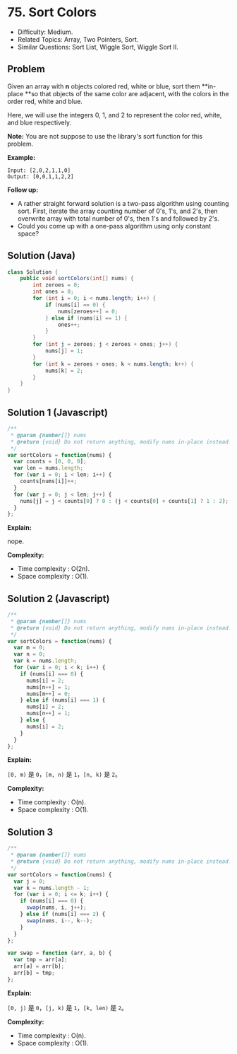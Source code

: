 # 75. Sort Colors

- Difficulty: Medium.
- Related Topics: Array, Two Pointers, Sort.
- Similar Questions: Sort List, Wiggle Sort, Wiggle Sort II.

## Problem

Given an array with **n** objects colored red, white or blue, sort them **in-place **so that objects of the same color are adjacent, with the colors in the order red, white and blue.

Here, we will use the integers 0, 1, and 2 to represent the color red, white, and blue respectively.

**Note:** You are not suppose to use the library's sort function for this problem.

**Example:**

```
Input: [2,0,2,1,1,0]
Output: [0,0,1,1,2,2]
```

**Follow up:**


- A rather straight forward solution is a two-pass algorithm using counting sort. First, iterate the array counting number of 0's, 1's, and 2's, then overwrite array with total number of 0's, then 1's and followed by 2's.
- Could you come up with a one-pass algorithm using only constant space?

## Solution (Java)
```java
class Solution {
    public void sortColors(int[] nums) {
        int zeroes = 0;
        int ones = 0;
        for (int i = 0; i < nums.length; i++) {
            if (nums[i] == 0) {
                nums[zeroes++] = 0;
            } else if (nums[i] == 1) {
                ones++;
            }
        }
        for (int j = zeroes; j < zeroes + ones; j++) {
            nums[j] = 1;
        }
        for (int k = zeroes + ones; k < nums.length; k++) {
            nums[k] = 2;
        }
    }
}
```

## Solution 1 (Javascript)

```javascript
/**
 * @param {number[]} nums
 * @return {void} Do not return anything, modify nums in-place instead.
 */
var sortColors = function(nums) {
  var counts = [0, 0, 0];
  var len = nums.length;
  for (var i = 0; i < len; i++) {
    counts[nums[i]]++;
  }
  for (var j = 0; j < len; j++) {
    nums[j] = j < counts[0] ? 0 : (j < counts[0] + counts[1] ? 1 : 2);
  }
};
```

**Explain:**

nope.

**Complexity:**

* Time complexity : O(2n).
* Space complexity : O(1).

## Solution 2 (Javascript)

```javascript
/**
 * @param {number[]} nums
 * @return {void} Do not return anything, modify nums in-place instead.
 */
var sortColors = function(nums) {
  var m = 0;
  var n = 0;
  var k = nums.length;
  for (var i = 0; i < k; i++) {
    if (nums[i] === 0) {
      nums[i] = 2;
      nums[n++] = 1;
      nums[m++] = 0;
    } else if (nums[i] === 1) {
      nums[i] = 2;
      nums[n++] = 1;
    } else {
      nums[i] = 2;
    }
  }
};
```

**Explain:**

`[0, m)` 是 `0`，`[m, n)` 是 `1`，`[n, k)` 是 `2`。

**Complexity:**

* Time complexity : O(n).
* Space complexity : O(1).

## Solution 3

```javascript
/**
 * @param {number[]} nums
 * @return {void} Do not return anything, modify nums in-place instead.
 */
var sortColors = function(nums) {
  var j = 0;
  var k = nums.length - 1;
  for (var i = 0; i <= k; i++) {
    if (nums[i] === 0) {
      swap(nums, i, j++);
    } else if (nums[i] === 2) {
      swap(nums, i--, k--);
    }
  }
};

var swap = function (arr, a, b) {
  var tmp = arr[a];
  arr[a] = arr[b];
  arr[b] = tmp;
};
```

**Explain:**

`[0, j)` 是 `0`，`[j, k)` 是 `1`，`[k, len)` 是 `2`。

**Complexity:**

* Time complexity : O(n).
* Space complexity : O(1).

